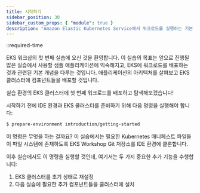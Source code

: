 ```yaml
---
title: 시작하기
sidebar_position: 30
sidebar_custom_props: { "module": true }
description: "Amazon Elastic Kubernetes Service에서 워크로드를 실행하는 기본 사항을 학습합니다."
---
```


::required-time

EKS 워크샵의 첫 번째 실습에 오신 것을 환영합니다. 이 실습의 목표는 앞으로 진행될 많은 실습에서 사용할 샘플 애플리케이션에 익숙해지고, EKS에 워크로드를 배포하는 것과 관련된 기본 개념을 다루는 것입니다. 애플리케이션의 아키텍처를 살펴보고 EKS 클러스터에 컴포넌트들을 배포할 것입니다.

실습 환경의 EKS 클러스터에 첫 번째 워크로드를 배포하고 탐색해보겠습니다!

시작하기 전에 IDE 환경과 EKS 클러스터를 준비하기 위해 다음 명령을 실행해야 합니다:

```bash
$ prepare-environment introduction/getting-started
```

이 명령은 무엇을 하는 걸까요? 이 실습에서는 필요한 Kubernetes 매니페스트 파일들이 파일 시스템에 존재하도록 EKS Workshop Git 저장소를 IDE 환경에 클론합니다.

이후 실습에서도 이 명령을 실행할 것인데, 여기서는 두 가지 중요한 추가 기능을 수행합니다:

1. EKS 클러스터를 초기 상태로 재설정
2. 다음 실습에 필요한 추가 컴포넌트들을 클러스터에 설치